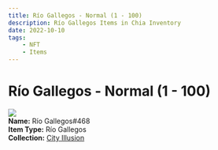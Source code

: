 ```yaml
---
title: Río Gallegos - Normal (1 - 100)
description: Río Gallegos Items in Chia Inventory
date: 2022-10-10
tags:
    - NFT
    - Items
---
```


# Río Gallegos - Normal (1 - 100)
<div class="item_thumbnail">
<img loading="lazy" src="https://rkry2dnx52g7ruglhivmqtxzycttrchvf7nj54wqbwz24qw2qnta.arweave.net/iqONDbfujfjQyzoqyE75wKc4iPUv2p7y0A2zrkLag2Y"><br/>
<div><strong>Name:</strong> Río Gallegos#468</div>
<div><strong>Item Type:</strong> Río Gallegos</div>
<div><strong>Collection:</strong> <a href="https://www.spacescan.io/xch/nft/collection/col1lend2dcn558km4wcwta4xnkfv3xpcmlp9kyt0m909emvfxechlyqdl5ndg">City Illusion</a></div>
</div>

